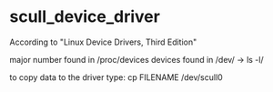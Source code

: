 # scull_device_driver
According to "Linux Device Drivers, Third Edition"




major number found in /proc/devices
devices found in /dev/ -> ls -l/


to copy data to the driver type:
cp FILENAME /dev/scull0


